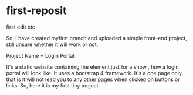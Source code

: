 # first-reposit
first edit etc

So, I have created myfirst branch and uploaded a simple front-end project, still unsure whether it will work or not.

Project Name = Login Portal.


It's a static website containing the element just for a show , how a login portal will look like.
It uses a bootstrap 4 framework.
It's a one page only that is it will not lead you to any other pages when clicked on buttons or links.
So, here it is my first tiny project.
